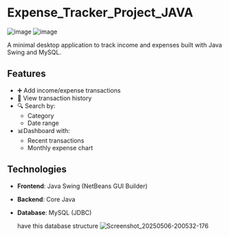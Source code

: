 # Expense_Tracker_Project_JAVA

![image](https://github.com/user-attachments/assets/ba69aa88-abf6-4424-9b3c-7ab777c8e400)
![image](https://github.com/user-attachments/assets/8e7cc36b-c944-4793-931c-3c35d103f806)

A minimal desktop application to track income and expenses built with Java Swing and MySQL.

## Features
- ➕ Add income/expense transactions
- 📜 View transaction history
- 🔍 Search by:
  - Category
  - Date range
- 📊Dashboard with:
  - Recent transactions
  - Monthly expense chart

## Technologies
- **Frontend**: Java Swing (NetBeans GUI Builder)
- **Backend**: Core Java
- **Database**: MySQL (JDBC)

  have this database structure
  ![Screenshot_20250506-200532-176](https://github.com/user-attachments/assets/c892b6aa-c1d7-41b3-a3ff-d2a087865c43)


  
